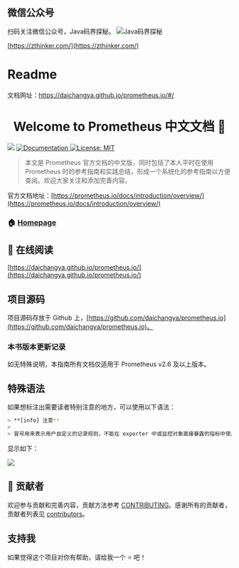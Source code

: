 ## 微信公众号

扫码关注微信公众号，Java码界探秘。
![Java码界探秘](http://images.zthinker.com/qrcode_for_gh_1e2587cc42b1_258_1587996055777.jpg)

[https://zthinker.com/](https://zthinker.com/)

# Readme

文档网址：https://daichangya.github.io/prometheus.io/#/

<h1 align="center">Welcome to Prometheus 中文文档 👋</h1>
<p>
  <img src="https://img.shields.io/badge/version-2.6-blue.svg?cacheSeconds=2592000" />
  <a href="https://zthinker.com/">
    <img alt="Documentation" src="https://img.shields.io/badge/documentation-yes-brightgreen.svg" target="_blank" />
  </a>
  <a href="https://github.com/daichangya/prometheus.io/blob/master/LICENSE">
    <img alt="License: MIT" src="https://img.shields.io/badge/License-MIT-yellow.svg" target="_blank" />
  </a>
</p>


> 本文是 Prometheus 官方文档的中文版，同时包括了本人平时在使用 Prometheus 时的参考指南和实践总结，形成一个系统化的参考指南以方便查阅。欢迎大家关注和添加完善内容。

官方文档地址：[https://prometheus.io/docs/introduction/overview/](https://prometheus.io/docs/introduction/overview/)

### 🏠 [Homepage](https://zthinker.com/)

## 🚀 在线阅读

[https://daichangya.github.io/prometheus.io/](https://daichangya.github.io/prometheus.io/)

## 项目源码

项目源码存放于 Github 上，[https://github.com/daichangya/prometheus.io](https://github.com/daichangya/prometheus.io)。

### 本书版本更新记录

如无特殊说明，本指南所有文档仅适用于 Prometheus v2.6 及以上版本。

## 特殊语法

如果想标注出需要读者特别注意的地方，可以使用以下语法：

```bash
> **[info] 注意**
>
> 冒号用来表示用户自定义的记录规则，不能在 exporter 中或监控对象直接暴露的指标中使用冒号来定义指标名称。
```

显示如下：

![](https://hugo-picture.oss-cn-beijing.aliyuncs.com/blog/2019-06-01-104423.jpg)


## 🤝 贡献者

欢迎参与贡献和完善内容，贡献方法参考 [CONTRIBUTING](https://github.com/daichangya/prometheus.io/blob/master/CONTRIBUTING.md)。感谢所有的贡献者，贡献者列表见 [contributors](https://github.com/daichangya/prometheus.io/graphs/contributors)。

## 支持我

如果觉得这个项目对你有帮助，请给我一个 ⭐️ 吧！
